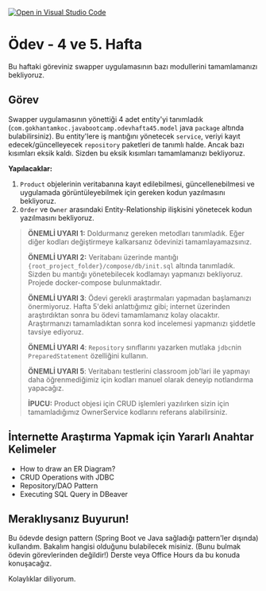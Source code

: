 [![Open in Visual Studio Code](https://classroom.github.com/assets/open-in-vscode-c66648af7eb3fe8bc4f294546bfd86ef473780cde1dea487d3c4ff354943c9ae.svg)](https://classroom.github.com/online_ide?assignment_repo_id=8125568&assignment_repo_type=AssignmentRepo)
# Ödev - 4 ve 5. Hafta

Bu haftaki göreviniz swapper uygulamasının bazı modullerini tamamlamanızı bekliyoruz.

## **Görev**

Swapper uygulamasının yönettiği 4 adet entity'yi tanımladık (`com.gokhantamkoc.javabootcamp.odevhafta45.model` java `package` altında bulabilirsiniz).
Bu entity'lere iş mantığını yönetecek `service`, veriyi kayıt edecek/güncelleyecek `repository` paketleri de tanımlı halde. Ancak bazı kısımları eksik kaldı. Sizden bu eksik kısımları tamamlamanızı bekliyoruz.

**Yapılacaklar:**


1. `Product` objelerinin veritabanına kayıt edilebilmesi, güncellenebilmesi ve uygulamada görüntüleyebilmek için gereken kodun yazılmasını bekliyoruz.
2. `Order` ve `Owner` arasındaki Entity-Relationship ilişkisini yönetecek kodun yazılmasını bekliyoruz.

> **ÖNEMLİ UYARI 1:** Doldurmanız gereken metodları tanımladık. Eğer diğer kodları değiştirmeye kalkarsanız ödevinizi tamamlayamazsınız.
>
> **ÖNEMLİ UYARI 2:** Veritabanı üzerinde mantığı `{root_project_folder}/compose/db/init.sql` altında tanımladık. Sizden bu mantığı yönetebilecek kodlamayı yapmanızı bekliyoruz. Projede docker-compose bulunmaktadır.
>
> **ÖNEMLİ UYARI 3**: Ödevi gerekli araştırmaları yapmadan başlamanızı önermiyoruz. Hafta 5'deki anlattığımız gibi; internet üzerinden araştırdıktan sonra bu ödevi tamamlamanız kolay olacaktır. Araştırmanızı tamamladıktan sonra kod incelemesi yapmanızı şiddetle tavsiye ediyoruz.
> 
> **ÖNEMLİ UYARI 4**: `Repository` sınıflarını yazarken mutlaka `jdbc`nin `PreparedStatement` özelliğini kullanın.
>
> **ÖNEMLİ UYARI 5**: Veritabanı testlerini classroom job'lari ile yapmayı daha öğrenmediğimiz için kodları manuel olarak deneyip notlandırma yapacağız.
> 
> **İPUCU:** Product objesi için CRUD işlemleri yazılırken sizin için tamamladığımız OwnerService kodlarını referans alabilirsiniz.

## İnternette Araştırma Yapmak için Yararlı Anahtar Kelimeler

- How to draw an ER Diagram?
- CRUD Operations with JDBC
- Repository/DAO Pattern
- Executing SQL Query in DBeaver

## Meraklıysanız Buyurun!

Bu ödevde design pattern (Spring Boot ve Java sağladığı pattern'ler dışında) kullandım.
Bakalım hangisi olduğunu bulabilecek misiniz. (Bunu bulmak ödevin görevlerinden değildir!)
Derste veya Office Hours da bu konuda konuşacağız.

Kolaylıklar diliyorum.
